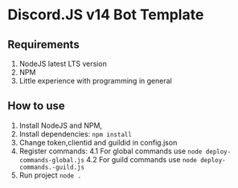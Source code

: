 # Discord.JS v14 Bot Template

## Requirements

1. NodeJS latest LTS version
2. NPM
3. Little experience with programming in general

## How to use

1. Install NodeJS and NPM,
2. Install dependencies: `npm install`
3. Change token,clientid and guildid in config.json
4. Register commands:
4.1 For global commands use `node deploy-commands-global.js`
4.2 For guild commands use `node deploy-commands.-guild.js`
5. Run project `node .`
